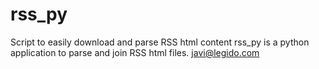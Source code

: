 # rss_py
Script to easily download and parse RSS html content
rss_py is a python application to parse and join RSS html files.
javi@legido.com
